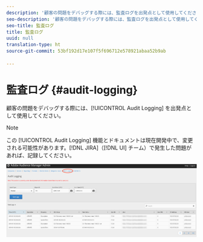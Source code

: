 ```yaml
---
description: '顧客の問題をデバッグする際には、監査ログを出発点として使用してください。 '
seo-description: '顧客の問題をデバッグする際には、監査ログを出発点として使用してください。 '
seo-title: 監査ログ
title: 監査ログ
uuid: null
translation-type: ht
source-git-commit: 53bf192d17e107f5f696712e578921abaa52b9ab

---
```



# 監査ログ {#audit-logging}

顧客の問題をデバッグする際には、[!UICONTROL  Audit Logging] を出発点として使用してください。

>[!NOTE]
>
>この [!UICONTROL Audit Logging] 機能とドキュメントは現在開発中で、変更される可能性があります。[!DNL JIRA]（[!DNL UI] チーム）で発生した問題があれば、記録してください。

![監査ログビュー](assets/audit-logging-img.png)

<!-- 

In the **Audit Type** drop-down selector, choose between:

* [!UICONTROL Partner]
* [!UICONTROL User]
* [!UICONTROL Group]
* [!UICONTROL Datasource Summary]
* [!UICONTROL General Datasource]
* [!UICONTROL Merge Rule Datasource]
* [!UICONTROL Data Feed]
* [!UICONTROL Data Feed Subscription]
* [!UICONTROL Trait Summary]
* [!UICONTROL Trait Rule]
* [!UICONTROL Segment Summary]
* [!UICONTROL Destination Summary]
* [!UICONTROL Server to Server Destination]
* [!UICONTROL Derived Signal]
* [!UICONTROL Model]
* [!UICONTROL Segment Test Group]

The **Object ID** is the ID of the item you're researching. See the table below for which ID corresponds to the Object ID in each case:

Audit Type | Object ID |
---------|----------|
 [!UICONTROL Partner] | Partner ID - PID |
 [!UICONTROL User] | User ID |
 [!UICONTROL Group] | B3 |
 [!UICONTROL Datasource Summary] | Data Source ID |
 [!UICONTROL General Datasource] | Data Source ID |
 [!UICONTROL Merge Rule Datasource] | Data Source ID |
 [!UICONTROL Data Feed] | Data Feed ID |
 [!UICONTROL Data Feed Subscription] | Data Feed ID |
 [!UICONTROL Trait Summary] | SID (trait) |
 [!UICONTROL Trait Rule] | SID (trait) |
 [!UICONTROL Segment Summary] |  |
 [!UICONTROL Destination Summary] |  |
 [!UICONTROL Server-to-Server Destination]| N/A |
 [!UICONTROL Derived Signal] | N/A |
 [!UICONTROL Model] | N/A |
 [!UICONTROL Segment Test Group] | N/A |

 Use [!UICONTROL Start Date] ([!DNL UTC]) and [!UICONTROL End Date] ([!DNL UTC]) to narrow down the time interval of the logs.

 -->